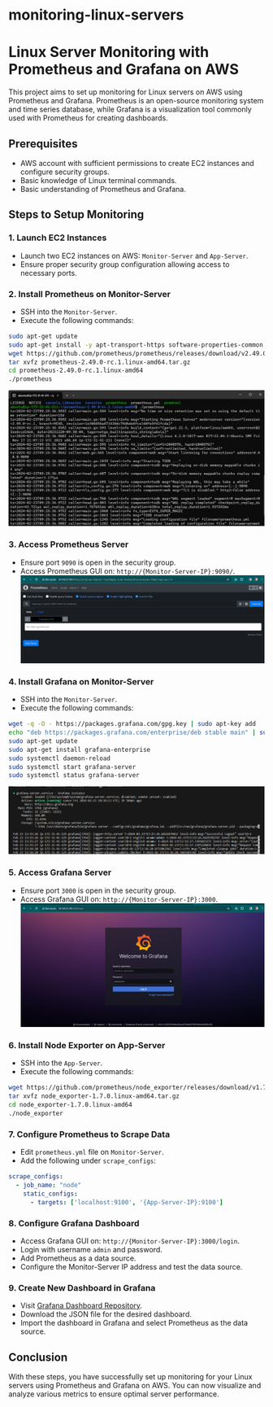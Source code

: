 # monitoring-linux-servers
# Linux Server Monitoring with Prometheus and Grafana on AWS

This project aims to set up monitoring for Linux servers on AWS using Prometheus and Grafana. Prometheus is an open-source monitoring system and time series database, while Grafana is a visualization tool commonly used with Prometheus for creating dashboards.

## Prerequisites
- AWS account with sufficient permissions to create EC2 instances and configure security groups.
- Basic knowledge of Linux terminal commands.
- Basic understanding of Prometheus and Grafana.

## Steps to Setup Monitoring

### 1. Launch EC2 Instances
- Launch two EC2 instances on AWS: `Monitor-Server` and `App-Server`.
- Ensure proper security group configuration allowing access to necessary ports.

### 2. Install Prometheus on Monitor-Server
- SSH into the `Monitor-Server`.
- Execute the following commands:

```bash
sudo apt-get update
sudo apt-get install -y apt-transport-https software-properties-common wget
wget https://github.com/prometheus/prometheus/releases/download/v2.49.0-rc.1/prometheus-2.49.0-rc.1.linux-amd64.tar.gz
tar xvfz prometheus-2.49.0-rc.1.linux-amd64.tar.gz
cd prometheus-2.49.0-rc.1.linux-amd64
./prometheus
```
![alt text](<images/starting prometheus server.png>)

### 3. Access Prometheus Server
- Ensure port `9090` is open in the security group.
- Access Prometheus GUI on: `http://{Monitor-Server-IP}:9090/`.
![alt text](images/Prometheus-UI.png)

### 4. Install Grafana on Monitor-Server
- SSH into the `Monitor-Server`.
- Execute the following commands:

```bash
wget -q -O - https://packages.grafana.com/gpg.key | sudo apt-key add
echo "deb https://packages.grafana.com/enterprise/deb stable main" | sudo tee -a /etc/apt/sources.list.d/grafana.list
sudo apt-get update
sudo apt-get install grafana-enterprise
sudo systemctl daemon-reload
sudo systemctl start grafana-server
sudo systemctl status grafana-server
```
![alt text](images/grafana-status.png)
### 5. Access Grafana Server
- Ensure port `3000` is open in the security group.
- Access Grafana GUI on: `http://{Monitor-Server-IP}:3000`.
  ![alt text](images/Grafana-login.png)

### 6. Install Node Exporter on App-Server
- SSH into the `App-Server`.
- Execute the following commands:

```bash
wget https://github.com/prometheus/node_exporter/releases/download/v1.7.0/node_exporter-1.7.0.linux-amd64.tar.gz
tar xvfz node_exporter-1.7.0.linux-amd64.tar.gz
cd node_exporter-1.7.0.linux-amd64
./node_exporter
```

### 7. Configure Prometheus to Scrape Data
- Edit `prometheus.yml` file on `Monitor-Server`.
- Add the following under `scrape_configs`:

```yaml
scrape_configs:
  - job_name: "node"
    static_configs:
      - targets: ['localhost:9100', '{App-Server-IP}:9100']
```

### 8. Configure Grafana Dashboard
- Access Grafana GUI on: `http://{Monitor-Server-IP}:3000/login`.
- Login with username `admin` and password.
- Add Prometheus as a data source.
- Configure the Monitor-Server IP address and test the data source.

### 9. Create New Dashboard in Grafana
- Visit [Grafana Dashboard Repository](https://grafana.com/grafana/dashboards/).
- Download the JSON file for the desired dashboard.
- Import the dashboard in Grafana and select Prometheus as the data source.

## Conclusion
With these steps, you have successfully set up monitoring for your Linux servers using Prometheus and Grafana on AWS. You can now visualize and analyze various metrics to ensure optimal server performance.